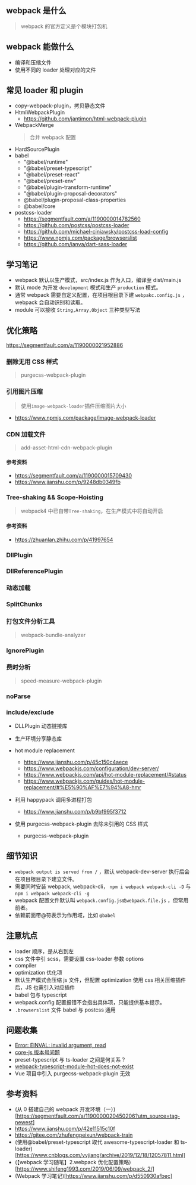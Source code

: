 ## webpack 是什么

> webpack 的官方定义是个模块打包机

## webpack 能做什么

- 编译和压缩文件
- 使用不同的 loader 处理对应的文件

## 常见 loader 和 plugin

- copy-webpack-plugin，拷贝静态文件
- HtmlWebpackPlugin
  - https://github.com/jantimon/html-webpack-plugin
- WebpackMerge
  > 合并 webpack 配置
- HardSourcePlugin
- babel
  - "@babel/runtime"
  - "@babel/preset-typescript"
  - "@babel/preset-react"
  - "@babel/preset-env"
  - "@babel/plugin-transform-runtime"
  - "@babel/plugin-proposal-decorators"
  - @babel/plugin-proposal-class-properties
  - @babel/core
- postcss-loader
  - https://segmentfault.com/a/1190000014782560
  - https://github.com/postcss/postcss-loader
  - https://github.com/michael-ciniawsky/postcss-load-config
  - https://www.npmjs.com/package/browserslist
  - https://github.com/ianva/dart-sass-loader

## 学习笔记

- webpack 默认以生产模式，src/index.js 作为入口，编译至 dist/main.js
- 默认 mode 为开发 `development` 模式和生产 `production` 模式。
- 通常 webpack 需要自定义配置，在项目根目录下建 `webpakc.config.js` ，webpack 会自动识别和读取。
- module 可以接收 `String,Array,Object` 三种类型写法

## 优化策略

https://segmentfault.com/a/1190000021952886

### 删除无用 CSS 样式

> purgecss-webpack-plugin

### 引用图片压缩

> 使用`image-webpack-loader`插件压缩图片大小

- https://www.npmjs.com/package/image-webpack-loader

### CDN 加载文件

> add-asset-html-cdn-webpack-plugin

#### 参考资料

- https://segmentfault.com/a/1190000015709430
- https://www.jianshu.com/p/9248db0349fb

### Tree-shaking && Scope-Hoisting

> webpack4 中已自带`Tree-shaking`，在生产模式中将自动开启

#### 参考资料

- https://zhuanlan.zhihu.com/p/41997654

### DllPlugin

### DllReferencePlugin

### 动态加载

### SplitChunks

### 打包文件分析工具

> webpack-bundle-analyzer

### IgnorePlugin

### 费时分析

> speed-measure-webpack-plugin

### noParse

### include/exclude

- DLLPlugin 动态链接库
- 生产环境分享静态库
- hot module replacement
  - https://www.jianshu.com/p/45c150c4aece
  - https://www.webpackjs.com/configuration/dev-server/
  - https://www.webpackjs.com/api/hot-module-replacement/#status
  - https://www.webpackjs.com/guides/hot-module-replacement/#%E5%90%AF%E7%94%A8-hmr
- 利用 happypack 调用多进程打包

  - https://www.jianshu.com/p/b9bf995f3712

- 使用 purgecss-webpack-plugin 去除未引用的 CSS 样式
  - purgecss-webpack-plugin

## 细节知识

- `webpack output is served from /` ，默认 webpack-dev-server 执行后会在项目根目录下建立文件。
- 需要同时安装 webpack, webpack-cli， `npm i webpack webpack-cli -D` 与 `npm i webpack webpack-cli -g`
- webpack 配置文件默认叫 `webpack.config.js或webpack.file.js` ，但常用前者。
- 依赖前面带@符表示为作用域，比如 `@babel`

## 注意坑点

- loader 顺序，是从右到左
- css 文件中引 scss，需要设置 css-loader 参数 options
- compiler
- optimization 优化项
- 默认生产模式会压缩 js 文件，但配置 optimization 使用 css 相关压缩插件后，JS 也需引入对应插件
- babel 包与 typescript
- webpack.config 配置报错不会指出具体项，只能提供基本提示。
- `.browserslist` 文件 babel 与 postcss 通用

## 问题收集

- [Error: EINVAL: invalid argument, read](https://stackoverflow.com/questions/47087759/getting-error-einval-invalid-argument-read-for-npm-install-save-dev-esli)
- [core-js 版本号问题](https://stackoverflow.com/questions/55308769/module-not-found-error-cant-resolve-core-js-es6)
- preset-typescript 与 ts-loader 之间是何关系？
- [webpack-typescript-module-hot-does-not-exist](https://stackoverflow.com/questions/40568176/webpack-typescript-module-hot-does-not-exist)
- Vue 项目中引入 purgecss-webpack-plugin 无效

## 参考资料

- (从 0 搭建自己的 webpack 开发环境（一）)[https://segmentfault.com/a/1190000020450206?utm_source=tag-newest]
- https://www.jianshu.com/p/42e11515c10f
- https://gitee.com/zhufengpeixun/webpack-train
- (使用@babel/preset-typescript 取代 awesome-typescript-loader 和 ts-loader)[https://www.cnblogs.com/vvjiang/archive/2019/12/18/12057811.html]
- (【webpack 学习随笔】2.webpack 优化配置策略)[https://www.shifeng1993.com/2019/06/09/webpack_2/]
- (Webpack 学习笔记)[https://www.jianshu.com/p/d550930afbec]
